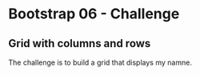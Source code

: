 # Bootstrap 06 - Challenge

## Grid with columns and rows

The challenge is to build a grid that displays my namne.